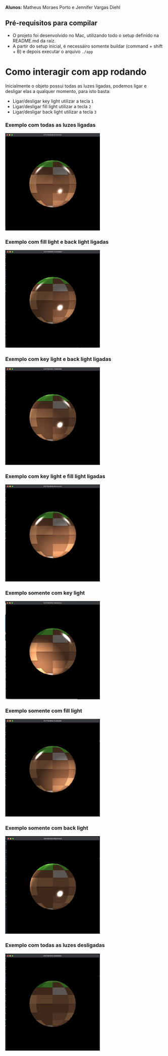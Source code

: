 **Alunos:** Matheus Moraes Porto e Jennifer Vargas Diehl

## Pré-requisitos para compilar
- O projeto foi desenvolvido no Mac, utilizando todo o setup definido na README.md da raíz.
- A partir do setup inicial, é necessáiro somente buildar (command + shift + B) e depois executar o arquivo `./app`

# Como interagir com app rodando
Inicialmente o objeto possui todas as luzes ligadas, podemos ligar e desligar elas a qualquer momento, para isto basta:
- Ligar/desligar key light utilizar a tecla `1`
- Ligar/desligar fill light utilizar a tecla `2`
- Ligar/desligar back light utilizar a tecla `3`

### Exemplo com todas as luzes ligadas
<img src="prints/image-0.png" width="300"/>

### Exemplo com fill light e back light ligadas
<img src="prints/image-1.png" width="300"/>

### Exemplo com key light e back light ligadas
<img src="prints/image-2.png" width="300"/>

### Exemplo com key light e fill light ligadas
<img src="prints/image-3.png" width="300"/>

### Exemplo somente com key light
<img src="prints/image-4.png" width="300"/>

### Exemplo somente com fill light
<img src="prints/image-5.png" width="300"/>

### Exemplo somente com back light
<img src="prints/image-6.png" width="300"/>

### Exemplo com todas as luzes desligadas
<img src="prints/image-7.png" width="300"/>

